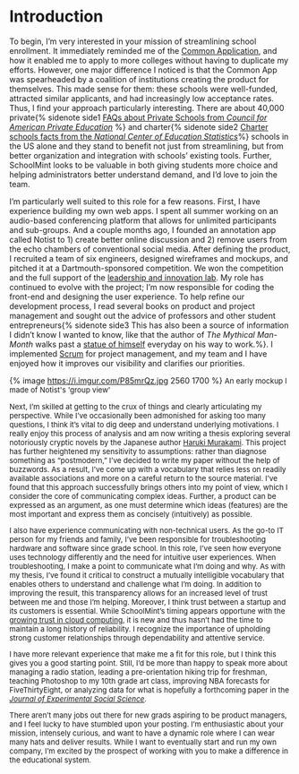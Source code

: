 # Introduction
To begin, I’m very interested in your mission of streamlining school enrollment. It immediately reminded me of the [Common Application](https://www.commonapp.org/), and how it enabled me to apply to more colleges without having to duplicate my efforts. However, one major difference I noticed is that the Common App was spearheaded by a coalition of institutions creating the product for themselves. This made sense for them: these schools were well-funded, attracted similar applicants, and had increasingly low acceptance rates. Thus, I find your approach particularly interesting. There are about 40,000 private{% sidenote side1 [FAQs about Private Schools from *Council for American Private Education*](http://www.capenet.org/facts.html) %} and charter{% sidenote side2 [Charter schools facts from the *National Center of Education Statistics*](https://nces.ed.gov/fastfacts/display.asp?id=30)%} schools in the US alone and they stand to benefit not just from streamlining, but from better organization and integration with schools’ existing tools. Further, SchoolMint looks to be valuable in both giving students more choice and helping administrators better understand demand, and I’d love to join the team.

<!-- {% marginnote margin1 %}  Also, unlike the Common App, SchoolMint seems to stand for access rather than [inflating admission metrics](https://www.cise.ufl.edu/~juan/AQ/aq_georgetown.html).{% endmarginnote %} -->

<!-- {% marginnote margin1 %} {% image https://i.imgur.com/P85mrQz.jpg 348 150 raw %} {% endmarginnote %} -->

I’m particularly well suited to this role for a few reasons. First, I have experience building my own web apps. I spent all summer working on an audio-based conferencing platform that allows for unlimited participants and sub-groups. And a couple months ago, I founded an annotation app called Notist to 1) create better online discussion and 2) remove users from the echo chambers of conventional social media. After defining the product, I recruited a team of six engineers, designed wireframes and mockups, and pitched it at a Dartmouth-sponsored competition. We won the competition and the full support of the [leadership and innovation lab](http://dali.dartmouth.edu/). My role has continued to evolve with the project; I’m now responsible for coding the front-end and designing the user experience. To help refine our development process, I read several books on product and project management and sought out the advice of professors and other student entrepreneurs{% sidenote side3 This has also been a source of information I didn’t know I wanted to know, like that the author of *The Mythical Man-Month* walks past a [statue of himself](https://i.imgur.com/cbqetU9.jpg) everyday on his way to work.%}. I implemented [Scrum](https://en.wikipedia.org/wiki/Scrum_(software_development)) for project management, and my team and I have enjoyed how it improves our visibility and clarifies our priorities.

{% image https://i.imgur.com/P85mrQz.jpg 2560 1700 %}
<span><font size="-1">An early mockup I made of Notist's 'group view'<font size="-1">

Next, I’m skilled at getting to the crux of things and clearly articulating my perspective. While I’ve occasionally been admonished for asking too many questions, I think it’s vital to dig deep and understand underlying motivations. I really enjoy this process of analysis and am now writing a thesis exploring several notoriously cryptic novels by the Japanese author [Haruki Murakami](https://en.wikipedia.org/wiki/Haruki_Murakami). This project has further heightened my sensitivity to assumptions: rather than diagnose something as “postmodern,” I’ve decided to write my paper without the help of buzzwords. As a result, I’ve come up with a vocabulary that relies less on readily available associations and more on a careful return to the source material. I’ve found that this approach successfully brings others into my point of view, which I consider the core of communicating complex ideas. Further, a product can be expressed as an argument, as one must determine which ideas (features) are the most important and express them as concisely (intuitively) as possible.  

I also have experience communicating with non-technical users. As the go-to IT person for my friends and family, I’ve been responsible for troubleshooting hardware and software since grade school. In this role, I’ve seen how everyone uses technology differently and the need for intuitive user experiences. When troubleshooting, I make a point to communicate what I’m doing and why. As with my thesis, I’ve found it critical to construct a mutually intelligible vocabulary that enables others to understand and challenge what I’m doing. In addition to improving the result, this transparency allows for an increased level of trust between me and those I’m helping. Moreover, I think trust between a startup and its customers is essential. While SchoolMint’s timing appears opportune with the [growing trust in cloud computing](https://drive.google.com/file/d/0B9UCa2wfMfUMZ054emczUVhQbEE/view?usp=sharing), it is new and thus hasn’t had the time to maintain a long history of reliability. I recognize the importance of upholding strong customer relationships through dependability and attentive service.

I have more relevant experience that make me a fit for this role, but I think this gives you a good starting point. Still, I’d be more than happy to speak more about managing a radio station, leading a pre-orientation hiking trip for freshman, teaching Photoshop to my 10th grade art class, improving NBA forecasts for FiveThirtyEight, or analyzing data for what is hopefully a forthcoming paper in the [*Journal of Experimental Social Science*](https://www.journals.elsevier.com/journal-of-experimental-social-psychology/).

There aren’t many jobs out there for new grads aspiring to be product managers, and I feel lucky to have stumbled upon your posting. I’m enthusiastic about your mission, intensely curious, and want to have a dynamic role where I can wear many hats and deliver results. While I want to eventually start and run my own company, I’m excited by the prospect of working with you to make a difference in the educational system.

<!-- {% blockquote Gilles Deleuze and Felix Guattari (42) %}
Content
{% endblockquote %} -->

